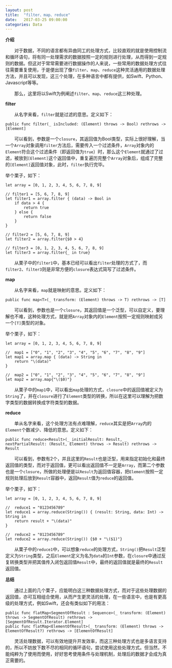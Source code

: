 ```yaml
---
layout: post
title:  "filter、map、reduce"
date:   2017-03-25 09:00:00
categories: Data
---
```

**介绍**

&emsp;&emsp;对于数据，不同的语言都有异曲同工的处理方式，比较直观的就是使用控制流和循环语句，将有同一处理需求的数据按照一定的规则进行处理，从而得到一定规则的数据。但这对于常常需要进行数据操作的人来说，一些常用的数据处理方式往往需要重复使用，于是便出现了像`filter`、`map`、`reduce`这种灵活通用的数据处理方法，并且可以发现，这三个处理，在多种语言中都有提供，如Swift、Python、Javascript等等。

&emsp;&emsp;那么，这里将以Swift为例阐述`filter`、`map`、`reduce`这三种处理。

**filter**

&emsp;&emsp;从名字来看，`filter`就是过滤的意思。定义如下：

```
public func filter(_ isIncluded: (Element) throws -> Bool) rethrows -> [Element]
```

&emsp;&emsp;可以看到，参数是一个`closure`，其返回值为Bool类型，实际上很好理解，当一个`Array`对象调用`filter`方法后，需要传入一个过滤条件，`Array`对象内的`Element`符合这个过滤条件（即返回值为`true`）时，那么这个`Element`就通过了过滤，被放到`[Element]`这个返回值中，重复遍历完整个`Array`对象后，组成了完整的`[Element]`返回值对象，此时，`filter`执行完毕。

举个栗子，如下：

```
let array = [0, 1, 2, 3, 4, 5, 6, 7, 8, 9]

// filter1 = [5, 6, 7, 8, 9]
let filter1 = array.filter { (data) -> Bool in
    if data > 4 {
        return true
    } else {
        return false
    }
}

// filter2 = [5, 6, 7, 8, 9]
let filter2 = array.filter{$0 > 4}

// filter3 = [0, 1, 2, 3, 4, 5, 6, 7, 8, 9]
let filter3 = array.filter{_ in true}

```

&emsp;&emsp;从栗子中的`filter1`中，基本已经可以看出`filter`处理的方式了，而`filter2`、`filter3`则是非常方便的`closure`表达式简写了过滤条件。

**map**

&emsp;&emsp;从名字来看，`map`就是映射的意思。定义如下：

```
public func map<T>(_ transform: (Element) throws -> T) rethrows -> [T]
```

&emsp;&emsp;可以看到，参数也是一个`closure`，其返回值是一个泛型，可以自定义，要理解也不难，这种处理方式，就是把`Array`对象内的`Element`按照一定规则映射成另一个`[T]`类型的对象。

举个栗子，如下：

```
let array = [0, 1, 2, 3, 4, 5, 6, 7, 8, 9]

//	map1 = ["0", "1", "2", "3", "4", "5", "6", "7", "8", "9"]
let map1 = array.map { (data) -> String in
    return "\(data)"
}

//	map2 = ["0", "1", "2", "3", "4", "5", "6", "7", "8", "9"]
let map2 = array.map{"\($0)"}

```

&emsp;&emsp;从栗子中的`map1`中，可以看出`map`处理的方式，`closure`中的返回值被定义为`String`了，并在`closure`进行了`Element`类型的转换，所以在这里可以理解为把数字类型的数据转换成字符类型的数据。

**reduce**

&emsp;&emsp;单从名字来看，这个处理方法有点难理解，`reduce`其实是把`Array`内的`Element`个数减少、降低的意思。定义如下：

```
public func reduce<Result>(_ initialResult: Result, _ nextPartialResult: (Result, Element) throws -> Result) rethrows -> Result
```

&emsp;&emsp;可以看到，参数有2个，并且这里的`Result`也是泛型，用来指定初始化和最终返回值的类型，而对于返回值，更可以看出返回值不一定是`Array`，而第二个参数也是一个`closure`，所做的处理便是以`Result`为返回值容器，把`Element`按照一定规则处理后放到`Result`容器中，返回`Result`值为`reduce`的返回值。

举个栗子，如下：

```
let array = [0, 1, 2, 3, 4, 5, 6, 7, 8, 9]

//	reduce1 = "0123456789"
let reduce1 = array.reduce(String()) { (result: String, data: Int) -> String in
    return result + "\(data)"
}

//	reduce2 = "0123456789"
let reduce2 = array.reduce(String()) {$0 + "\($1)"}

```

&emsp;&emsp;从栗子中的`reduce1`中，可以想象`reduce`的处理方式，`String()`把`Result`泛型定义为`String`类型，之后`Element`定义为名为`data`的`Int`参数，在`closure`中通过反复转换类型并把其值传入闭包返回值`Result`中，最终的返回值就是最终的`Result`返回值。

**总结**

&emsp;&emsp;通过上面的几个栗子，应能明白这三种数据处理方式，而对于这些处理数据的返回值，亦可互相组合使用，从而产生更灵活的处理，在一些语言中，也是有更高级的处理方式，例如Swift，还会有类似如下的用法：

```
public func flatMap<SegmentOfResult : Sequence>(_ transform: (Element) throws -> SegmentOfResult) rethrows -> [SegmentOfResult.Iterator.Element]
public func flatMap<ElementOfResult>(_ transform: (Element) throws -> ElementOfResult?) rethrows -> [ElementOfResult]
```

&emsp;&emsp;灵活处理数据，可以有效地提升开发效率，而这三种处理方式也是多语言支持的，所以不妨放下数不尽的相同的循环语句，尝试使用这些处理方式。但当然，不能纯粹为了使用而使用，好好思考使用条件与处理机制，处理后的数据才会成为真正需要的。








